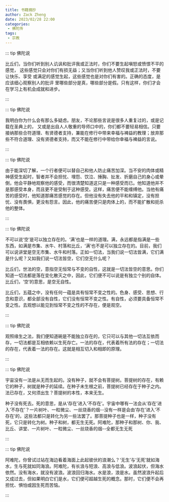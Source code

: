 ```yaml
---
title: 书籍摘抄
author: Zack Zheng
date: 2023/02/28 22:00
categories:
 - 佛陀传
tags:
 - 宗教
---
```


::: tip 佛陀说  

比丘们，当你们听到别人讥讽和批评我或正法时，你们不要生起嗔怒或愤恨不平的感觉，
这些感觉只会对你们有损无益；又当你们听到他人赞叹我或正法时，不要让快乐、享受
或满足的感觉生起，这些感觉也是对你们有害的。正确的态度，是应该细心观察别人的批评
里哪些部分是真，哪些部分是假。只有这样，你们才会在学习上有机会成就和进步。

:::

::: tip 佛陀说 

我明白你为什么会有那么多疑虑。朋友，不论那些言说是很多人重复过的，或是记载在圣典上的，
又或是出自人人敬重的导师口中的，你们都不要轻易相信。只要接纳那些合符道理、有贤德者支持，兼能在修行中带来幸福与裨益的教理；放弃那些不符合道理、没有贤德者支持，而又不能在修行中带给你幸福与裨益的言说。

:::

::: tip 佛陀说 

由于能深切了解，一个行者便可以替自己和他人防止痛苦加深。当不安的肉体或精神感受生起时，智者并不会担忧、埋怨、饮泣、捶胸、扯发、折磨自己的身心或晕倒，他会平静地观察他的感受，而很清楚知道这只是一种感受而已。他知道他并不是那感受本身，而且更不是受制于这种感受。这样，痛苦便不能缠缚他。当他有痛苦的感受时，他知道那痛苦感觉的存在。但他没有失去他的平和和镇定，没有担忧、没有畏惧，更没有怨言。因此，他的痛苦便只是肉体上的，而不能扩散和扼杀他的整体。

:::

::: tip 佛陀说 

不可以说‘空’是可以独立存在的。‘满’也是一样的道理。满，永远都是指满是一些东西，如满是市集、水牛、村落和比丘，‘满’也不是可以独立存在的。目前，我们可以说讲堂是空无市集、水牛和村落。正如一切法，当我们说一切法皆满，它们满是什么呢？又如我们说一切法皆空，它们空无什么呢？  

比丘们，世法的空，意指空无恒常与不变的自性，这就是一切法皆空的意思。你们知道一切法都是落在变化散灭之中，因此，它们便不可以说是有独立个别的自体。比丘们，‘空’的意思，是空无自性。

比丘们，五蕴之中，没有任何一蕴是具有恒常不变之性的。色身、感受、思想、行念和意识，都全部没有自性，它们没有恒常不变之性。有自性，必须要具备恒常不变之性。去观想以能见到恒常不变之性的不存在，便是观空。

:::



::: tip 佛陀说 


观照缘生之法，我们便知道碗是不能独立存在的，它只可以与其他一切法互依而存，一切法都是互相依赖以生死存亡。一法的存在，代表着所有法的存在；一切法的存在，代表着一法的存在。这就是相互切入和相即的原理。

:::


::: tip 佛陀说 

宇宙没有一法是从无而生起的。没有种子，就不会有菩提树。菩提树的存在，有赖它的种子，树就是种子的延续。在种子未生根之前，菩提树已经存在于种子之内。法已存在，又何须出生？菩提树的本性，本来无生。

种子没有死去。死的意思，是从‘存在’进入‘不存在’。宇宙中哪有一法会从‘存在’进入‘不存在’？一片树叶、一粒微尘、一丝烧香的烟--没有一样是会由‘存在’进入‘不存在’的，这些法都只是转化为另一些法罢了。那菩提种子也是一样，种子没有死，它只是转化为树。种子和树，都无生无死。阿难陀，那种子和那树、你、我、比丘、讲堂、一片树叶、一粒微尘、一丝烧香的烟--全都无生无死

:::


::: tip 佛陀说 

阿难陀，你曾试过站在海边看着海面上此起彼伏的浪潮么？‘无生’与‘无死’就如海水，生与死就如同海浪。阿难陀，有长浪与短浪、高浪与低浪。波浪起伏，但海水依然。没有海水，就没有波浪。波浪回归海水。水是浪，浪是水。虽然波浪升起后又成过去，但如果明白它们是水，它们便可超越生死的概念。那时，它们便不会再担忧、惧怕或因生死而苦恼。

:::
